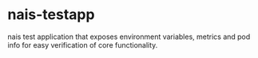 # nais-testapp

nais test application that exposes environment variables, metrics and pod info for easy verification of core functionality. 
